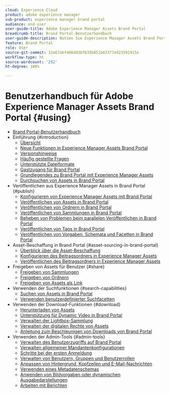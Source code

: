 ```yaml
---
cloud: Experience Cloud
product: adobe experience manager
sub-product: experience manager brand portal
audience: end-user
user-guide-title: Adobe Experience Manager Assets Brand Portal
breadcrumb-title: Brand Portal-Benutzerhandbuch
user-guide-description: Nutzen Sie Experience Manager Assets Brand Portal, um Marketing-Anforderungen zu erfüllen, indem Sie freigegebene Marken- und Produktelemente externen Agenturen, Partnern, internen Teams und Wiederverkäufern sicher zum Download bereitstellen.
feature: Brand Portal
role: User
source-git-commit: 32a67abf466dd3bf635b851b02377ed23591915e
workflow-type: ht
source-wordcount: '252'
ht-degree: 100%

---
```



# Benutzerhandbuch für Adobe Experience Manager Assets Brand Portal {#using}

+ [Brand Portal-Benutzerhandbuch](/help/using/home.md)
+ Einführung {#introduction}
   + [Übersicht](/help/using/brand-portal.md)
   + [Neue Funktionen in Experience Manager Assets Brand Portal](/help/using/whats-new.md)
   + [Versionshinweise](/help/using/brand-portal-release-notes.md)
   + [Häufig gestellte Fragen](/help/using/brand-portal-faqs.md)
   + [Unterstützte Dateiformate](/help/using/brand-portal-supported-formats.md)
   + [Gastzugang für Brand Portal](/help/using/guest-access.md)
   + [Grundlegendes zu Brand Portal mit Experience Manager Assets](https://experienceleague.adobe.com/de/docs/experience-manager-brand-portal/using/home)
   + [Durchsuchen von Assets in Brand Portal](/help/using/browse-assets-brand-portal.md)
+ Veröffentlichen aus Experience Manager Assets in Brand Portal {#publish}
   + [Konfigurieren von Experience Manager Assets mit Brand Portal](/help/using/configure-aem-assets-with-brand-portal.md)
   + [Veröffentlichen von Assets in Brand Portal](https://experienceleague.adobe.com/de/docs/experience-manager-65/content/assets/brandportal/brand-portal-publish-assets)
   + [Veröffentlichen von Ordnern in Brand Portal](https://experienceleague.adobe.com/de/docs/experience-manager-65/content/assets/brandportal/brand-portal-publish-folder)
   + [Veröffentlichen von Sammlungen in Brand Portal](https://experienceleague.adobe.com/de/docs/experience-manager-65/content/assets/brandportal/brand-portal-publish-collection)
   + [Beheben von Problemen beim parallelen Veröffentlichen in Brand Portal](/help/using/troubleshoot-parallel-publishing.md)
   + [Veröffentlichen von Tags in Brand Portal](/help/using/brand-portal-publish-tags.md)
   + [Veröffentlichen von Vorgaben, Schemata und Facetten in Brand Portal](/help/using/publish-schema-search-facets-presets.md)
+ Asset-Beschaffung in Brand Portal {#asset-sourcing-in-brand-portal}
   + [Überblick über die Asset-Beschaffung](/help/using/brand-portal-asset-sourcing.md)
   + [Konfigurieren des Beitragsordners in Experience Manager Assets](/help/using/brand-portal-publish-contribution-folder-to-brand-portal.md)
   + [Veröffentlichen des Beitragsordners in Experience Manager Assets](/help/using/brand-portal-publish-contribution-folder-to-aem-assets.md)
+ Freigeben von Assets für Benutzer {#share}
   + [Freigeben von Sammlungen](/help/using/brand-portal-share-collection.md)
   + [Freigeben von Ordnern](/help/using/brand-portal-sharing-folders.md)
   + [Freigeben von Assets als Link](/help/using/brand-portal-link-share.md)
+ Verwenden der Suchfunktionen {#search-capabilities}
   + [Suchen von Assets in Brand Portal](/help/using/brand-portal-searching.md)
   + [Verwenden benutzerdefinierter Suchfacetten](/help/using/brand-portal-search-facets.md)
+ Verwenden der Download-Funktionen {#download}
   + [Herunterladen von Assets](/help/using/brand-portal-download-assets.md)
   + [Unterstützung für Dynamic Video in Brand Portal](/help/using/dynamic-video-brand-portal.md)
   + [Verwalten der Lightbox-Sammlung](/help/using/brand-portal-light-box.md)
   + [Verwalten der digitalen Rechte von Assets](/help/using/manage-digital-rights-of-assets.md)
   + [Anleitung zum Beschleunigen von Downloads von Brand Portal](/help/using/accelerated-download.md)
+ Verwenden der Admin-Tools {#admin-tools}
   + [Verwalten des Benutzerzugriffs auf Brand Portal](/help/using/access-configurations-brand-portal.md)
   + [Verwalten allgemeiner Mandantenkonfigurationen](/help/using/brand-portal-general-configuration.md)
   + [Schritte bei der ersten Anmeldung](/help/using/brand-portal-onboarding.md)
   + [Verwalten von Benutzern, Gruppen und Benutzerrollen](/help/using/brand-portal-adding-users.md)
   + [Anpassen von Hintergrund, Kopfzeilen und E-Mail-Nachrichten](/help/using/brand-portal-branding.md)
   + [Verwenden eines Metadatenschemas](/help/using/brand-portal-metadata-schemas.md)
   + [Anwenden von Bildvorgaben oder dynamischen Ausgabedarstellungen](/help/using/brand-portal-image-presets.md)
   + [Arbeiten mit Berichten](/help/using/brand-portal-reports.md)

